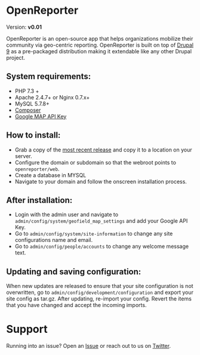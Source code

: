# OpenReporter
Version: **v0.01**

OpenReporter is an open-source app that helps organizations mobilize their community via geo-centric reporting. OpenReporter is built on top of [Drupal 9](https://www.drupal.org/about/9) as a pre-packaged distribution making it extendable like any other Drupal project.

## System requirements:
- PHP 7.3 +
- Apache 2.4.7+ or Nginx 0.7.x+
- MySQL 5.7.8+ 
- [Composer](https://getcomposer.org) 
- [Google MAP API Key](https://developers.google.com/maps/documentation/javascript/get-api-key)

## How to install:
- Grab a copy of the [most recent release](https://github.com/digitalconfection/OpenReporter/releases/) and copy it to a location on your server.
- Configure the domain or subdomain so that the webroot points to `openreporter/web`.
- Create a database in MYSQL
- Navigate to your domain and follow the onscreen installation process.

## After installation:
- Login with the admin user and navigate to `admin/config/system/geofield_map_settings` and add your Google API Key.
- Go to `admin/config/system/site-information` to change any site configurations name and email.
- Go to `admin/config/people/accounts` to change any welcome message text.

## Updating and saving configuration:
When new updates are released to ensure that your site configuration is not overwritten, go to `admin/config/development/configuration` and export your site config as tar.gz. After updating, re-import your config. Revert the items that you have changed and accept the incoming imports. 

# Support
Running into an issue? Open an [Issue](https://github.com/digitalconfection/openreporter/issues) or reach out to us on [Twitter](https://twitter.com/openreporter).
